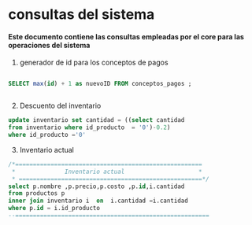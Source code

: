 # consultas del sistema 
#### Este documento contiene las consultas empleadas por el core para las operaciones del sistema 

1.  generador de id  para los conceptos de pagos
```sql 

SELECT max(id) + 1 as nuevoID FROM conceptos_pagos ;



```
2. Descuento del inventario 
```sql 
update inventario set cantidad = ((select cantidad 
from inventario where id_producto  = '0')-0.2) 
where id_producto ='0'
```
3. Inventario actual 
```sql
/*=====================================================
 *              Inventario actual                     *
 * ====================================================*/
select p.nombre ,p.precio,p.costo ,p.id,i.cantidad 
from productos p 
inner join inventario i  on  i.cantidad =i.cantidad 
where p.id = i.id_producto 
--=======================================================
```